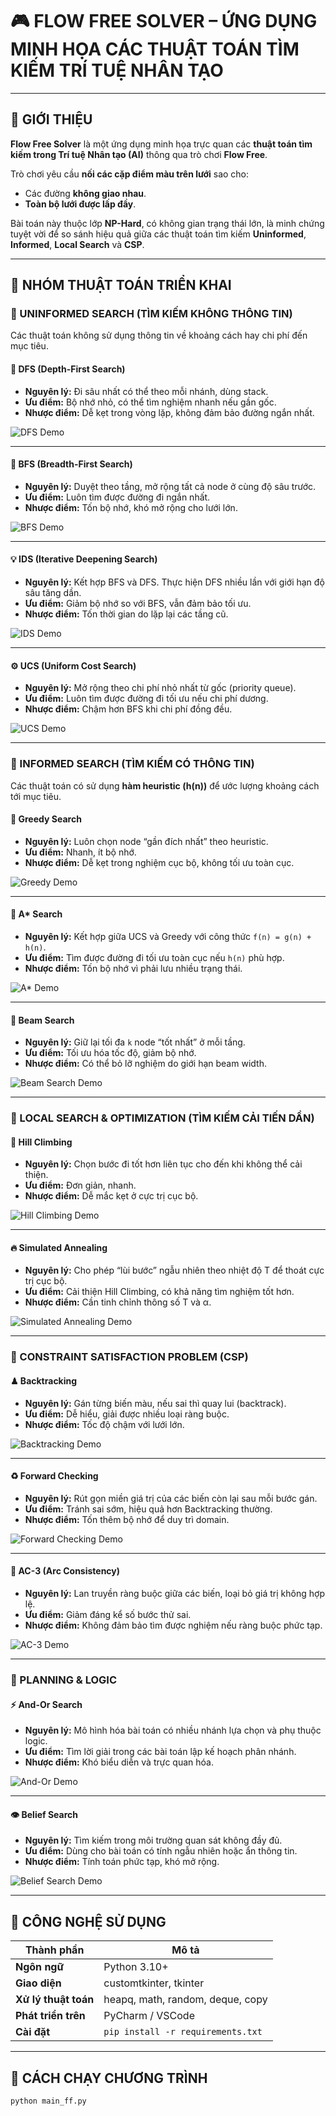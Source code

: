 # 🎮 FLOW FREE SOLVER – ỨNG DỤNG MINH HỌA CÁC THUẬT TOÁN TÌM KIẾM TRÍ TUỆ NHÂN TẠO

---

## 🧩 GIỚI THIỆU

**Flow Free Solver** là một ứng dụng minh họa trực quan các **thuật toán tìm kiếm trong Trí tuệ Nhân tạo (AI)** thông qua trò chơi **Flow Free**.

Trò chơi yêu cầu **nối các cặp điểm màu trên lưới** sao cho:
- Các đường **không giao nhau**.
- **Toàn bộ lưới được lấp đầy**.

Bài toán này thuộc lớp **NP-Hard**, có không gian trạng thái lớn, là minh chứng tuyệt vời để so sánh hiệu quả giữa các thuật toán tìm kiếm **Uninformed**, **Informed**, **Local Search** và **CSP**.

---

## 🧠 NHÓM THUẬT TOÁN TRIỂN KHAI

### 🔹 UNINFORMED SEARCH (TÌM KIẾM KHÔNG THÔNG TIN)
Các thuật toán không sử dụng thông tin về khoảng cách hay chi phí đến mục tiêu.

#### 🌳 DFS (Depth-First Search)
- **Nguyên lý:** Đi sâu nhất có thể theo mỗi nhánh, dùng stack.  
- **Ưu điểm:** Bộ nhớ nhỏ, có thể tìm nghiệm nhanh nếu gần gốc.  
- **Nhược điểm:** Dễ kẹt trong vòng lặp, không đảm bảo đường ngắn nhất.

![DFS Demo](./gif/demo_dfs.gif)

---

#### 🌊 BFS (Breadth-First Search)
- **Nguyên lý:** Duyệt theo tầng, mở rộng tất cả node ở cùng độ sâu trước.  
- **Ưu điểm:** Luôn tìm được đường đi ngắn nhất.  
- **Nhược điểm:** Tốn bộ nhớ, khó mở rộng cho lưới lớn.

![BFS Demo](./gif/demo_bfs.gif)

---

#### 💡 IDS (Iterative Deepening Search)
- **Nguyên lý:** Kết hợp BFS và DFS. Thực hiện DFS nhiều lần với giới hạn độ sâu tăng dần.  
- **Ưu điểm:** Giảm bộ nhớ so với BFS, vẫn đảm bảo tối ưu.  
- **Nhược điểm:** Tốn thời gian do lặp lại các tầng cũ.

![IDS Demo](./gif/demo_ids.gif)

---

#### ⚙️ UCS (Uniform Cost Search)
- **Nguyên lý:** Mở rộng theo chi phí nhỏ nhất từ gốc (priority queue).  
- **Ưu điểm:** Luôn tìm được đường đi tối ưu nếu chi phí dương.  
- **Nhược điểm:** Chậm hơn BFS khi chi phí đồng đều.

![UCS Demo](./gif/demo_ucs.gif)

---

### 🔹 INFORMED SEARCH (TÌM KIẾM CÓ THÔNG TIN)
Các thuật toán có sử dụng **hàm heuristic (h(n))** để ước lượng khoảng cách tới mục tiêu.

#### 💎 Greedy Search
- **Nguyên lý:** Luôn chọn node “gần đích nhất” theo heuristic.  
- **Ưu điểm:** Nhanh, ít bộ nhớ.  
- **Nhược điểm:** Dễ kẹt trong nghiệm cục bộ, không tối ưu toàn cục.

![Greedy Demo](./gif/demo_greedy.gif)

---

#### 🚀 A* Search
- **Nguyên lý:** Kết hợp giữa UCS và Greedy với công thức `f(n) = g(n) + h(n)`.  
- **Ưu điểm:** Tìm được đường đi tối ưu toàn cục nếu `h(n)` phù hợp.  
- **Nhược điểm:** Tốn bộ nhớ vì phải lưu nhiều trạng thái.

![A* Demo](./gif/demo_astar.gif)

---

#### 🔭 Beam Search
- **Nguyên lý:** Giữ lại tối đa `k` node “tốt nhất” ở mỗi tầng.  
- **Ưu điểm:** Tối ưu hóa tốc độ, giảm bộ nhớ.  
- **Nhược điểm:** Có thể bỏ lỡ nghiệm do giới hạn beam width.

![Beam Search Demo](./gif/demo_beam.gif)

---

### 🔹 LOCAL SEARCH & OPTIMIZATION (TÌM KIẾM CẢI TIẾN DẦN)

#### 🧗 Hill Climbing
- **Nguyên lý:** Chọn bước đi tốt hơn liên tục cho đến khi không thể cải thiện.  
- **Ưu điểm:** Đơn giản, nhanh.  
- **Nhược điểm:** Dễ mắc kẹt ở cực trị cục bộ.

![Hill Climbing Demo](./gif/demo_hill.gif)

---

#### 🔥 Simulated Annealing
- **Nguyên lý:** Cho phép “lùi bước” ngẫu nhiên theo nhiệt độ T để thoát cực trị cục bộ.  
- **Ưu điểm:** Cải thiện Hill Climbing, có khả năng tìm nghiệm tốt hơn.  
- **Nhược điểm:** Cần tinh chỉnh thông số T và α.

![Simulated Annealing Demo](./gif/demo_sa.gif)

---

### 🔹 CONSTRAINT SATISFACTION PROBLEM (CSP)

#### ♟ Backtracking
- **Nguyên lý:** Gán từng biến màu, nếu sai thì quay lui (backtrack).  
- **Ưu điểm:** Dễ hiểu, giải được nhiều loại ràng buộc.  
- **Nhược điểm:** Tốc độ chậm với lưới lớn.

![Backtracking Demo](./gif/demo_bt.gif)

---

#### ♻️ Forward Checking
- **Nguyên lý:** Rút gọn miền giá trị của các biến còn lại sau mỗi bước gán.  
- **Ưu điểm:** Tránh sai sớm, hiệu quả hơn Backtracking thường.  
- **Nhược điểm:** Tốn thêm bộ nhớ để duy trì domain.

![Forward Checking Demo](./gif/demo_fc.gif)

---

#### 🔗 AC-3 (Arc Consistency)
- **Nguyên lý:** Lan truyền ràng buộc giữa các biến, loại bỏ giá trị không hợp lệ.  
- **Ưu điểm:** Giảm đáng kể số bước thử sai.  
- **Nhược điểm:** Không đảm bảo tìm được nghiệm nếu ràng buộc phức tạp.

![AC-3 Demo](./gif/demo_ac3.gif)

---

### 🔹 PLANNING & LOGIC

#### ⚡ And-Or Search
- **Nguyên lý:** Mô hình hóa bài toán có nhiều nhánh lựa chọn và phụ thuộc logic.  
- **Ưu điểm:** Tìm lời giải trong các bài toán lập kế hoạch phân nhánh.  
- **Nhược điểm:** Khó biểu diễn và trực quan hóa.

![And-Or Demo](./gif/demo_andor.gif)

---

#### 👁 Belief Search
- **Nguyên lý:** Tìm kiếm trong môi trường quan sát không đầy đủ.  
- **Ưu điểm:** Dùng cho bài toán có tính ngẫu nhiên hoặc ẩn thông tin.  
- **Nhược điểm:** Tính toán phức tạp, khó mở rộng.

![Belief Search Demo](./gif/demo_belief.gif)

---

## 🧰 CÔNG NGHỆ SỬ DỤNG

| Thành phần | Mô tả |
|-------------|--------|
| **Ngôn ngữ** | Python 3.10+ |
| **Giao diện** | customtkinter, tkinter |
| **Xử lý thuật toán** | heapq, math, random, deque, copy |
| **Phát triển trên** | PyCharm / VSCode |
| **Cài đặt** | `pip install -r requirements.txt` |

---

## 🧪 CÁCH CHẠY CHƯƠNG TRÌNH

```bash
python main_ff.py
